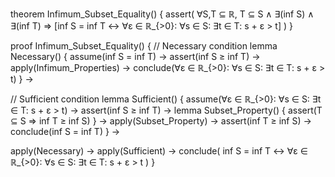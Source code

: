 theorem Infimum_Subset_Equality() {
  assert(
    ∀S,T ⊆ ℝ, T ⊆ S ∧ ∃(inf S) ∧ ∃(inf T) ⇒
    [inf S = inf T ↔ ∀ε ∈ ℝ_{>0}: ∀s ∈ S: ∃t ∈ T: s + ε > t]
  )
}

proof Infimum_Subset_Equality() {
  // Necessary condition
  lemma Necessary() {
    assume(inf S = inf T) →
    assert(inf S ≥ inf T) →
    apply(Infimum_Properties) →
    conclude(∀ε ∈ ℝ_{>0}: ∀s ∈ S: ∃t ∈ T: s + ε > t)
  } →

  // Sufficient condition
  lemma Sufficient() {
    assume(∀ε ∈ ℝ_{>0}: ∀s ∈ S: ∃t ∈ T: s + ε > t) →
    assert(inf S ≥ inf T) →
    lemma Subset_Property() {
      assert(T ⊆ S ⇒ inf T ≥ inf S)
    } →
    apply(Subset_Property) →
    assert(inf T ≥ inf S) →
    conclude(inf S = inf T)
  } →

  apply(Necessary) →
  apply(Sufficient) →
  conclude(
    inf S = inf T ↔ ∀ε ∈ ℝ_{>0}: ∀s ∈ S: ∃t ∈ T: s + ε > t
  )
}